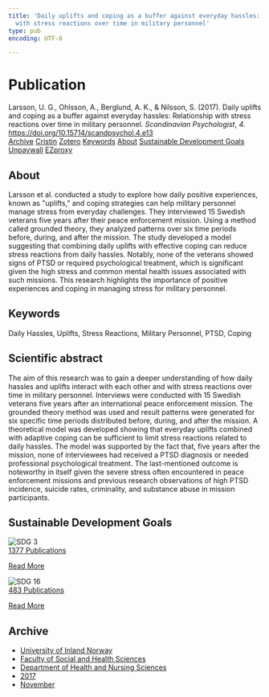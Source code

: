 ```yaml
---
title: 'Daily uplifts and coping as a buffer against everyday hassles: Relationship
  with stress reactions over time in military personnel'
type: pub
encoding: UTF-8

---
```

<h1>Publication</h1>
<article id="csl-bib-container-RA5C6UCM" class="csl-bib-container">
  <div class="csl-bib-body"> <div class="csl-entry">Larsson, U. G., Ohlsson, A., Berglund, A. K., &#38; Nilsson, S. (2017). Daily uplifts and coping as a buffer against everyday hassles: Relationship with stress reactions over time in military personnel. <i>Scandinavian Psychologist</i>, <i>4</i>. <a href="https://doi.org/10.15714/scandpsychol.4.e13">https://doi.org/10.15714/scandpsychol.4.e13</a></div> </div>
  <div class="csl-bib-buttons">
    <a href="#taxonomy-article-RA5C6UCM" alt="archive" class="csl-bib-button">Archive</a>
    <a href="https://app.cristin.no/results/show.jsf?id=1516092" alt="Cristin" class="csl-bib-button">Cristin</a>
    <a href="http://zotero.org/groups/5881554/items/RA5C6UCM" alt="Zotero" class="csl-bib-button">Zotero</a>
    <a href="#keywords-article-RA5C6UCM" alt="keywords" class="csl-bib-button">Keywords</a>
    <a href="#about-article-RA5C6UCM" alt="about_pub" class="csl-bib-button">About</a>
    <a href="#sdg-article-RA5C6UCM" alt="sdg" class="csl-bib-button">Sustainable Development Goals</a>
    <a href="https://brage.inn.no/inn-xmlui/bitstream/11250/2483922/1/Larsson_Scand%2bPsyc_2017.pdf" alt="Unpaywall" class="csl-bib-button">Unpaywall</a>
    <a href="https://brage.inn.no/inn-xmlui/bitstream/11250/2483922/1/Larsson_Scand%2bPsyc_2017.pdf" alt="EZproxy" class="csl-bib-button">EZproxy</a>
  </div>
  <div id="csl-bib-meta-container-RA5C6UCM"></div>
</article>
<div id="csl-bib-meta-RA5C6UCM" class="csl-bib-meta">
  <article id="about-article-RA5C6UCM" class="about_pub-article">
    <h1>About</h1>
    Larsson et al. conducted a study to explore how daily positive experiences, known as "uplifts," and coping strategies can help military personnel manage stress from everyday challenges. They interviewed 15 Swedish veterans five years after their peace enforcement mission. Using a method called grounded theory, they analyzed patterns over six time periods before, during, and after the mission. The study developed a model suggesting that combining daily uplifts with effective coping can reduce stress reactions from daily hassles. Notably, none of the veterans showed signs of PTSD or required psychological treatment, which is significant given the high stress and common mental health issues associated with such missions. This research highlights the importance of positive experiences and coping in managing stress for military personnel.
  </article>
  <article id="keywords-article-RA5C6UCM" class="keywords-article">
    <h1>Keywords</h1>
    Daily Hassles, Uplifts, Stress Reactions, Military Personnel, PTSD, Coping
  </article>
  <article id="abstract-article-RA5C6UCM" class="abstract-article">
    <h1>Scientific abstract</h1>
    The aim of this research was to gain a deeper understanding of how daily hassles and uplifts interact with each other and with stress reactions over time in military personnel. Interviews were conducted with 15 Swedish veterans five years after an international peace enforcement mission. The grounded theory method was used and result patterns were generated for six specific time periods distributed before, during, and after the mission. A theoretical model was developed showing that everyday uplifts combined with adaptive coping can be sufficient to limit stress reactions related to daily hassles. The model was supported by the fact that, five years after the mission, none of interviewees had received a PTSD diagnosis or needed professional psychological treatment. The last-mentioned outcome is noteworthy in itself given the severe stress often encountered in peace enforcement missions and previous research observations of high PTSD incidence, suicide rates, criminality, and substance abuse in mission participants.
  </article>
  <article id="sdg-article-RA5C6UCM" class="sdg-article">
    <h1>Sustainable Development Goals</h1>
    <div class="sdg-container"><div id="sdg3" class="sdg">
        <img src="{{< params subfolder >}}images/sdg/sdg03_en.png" class="image" alt="SDG 3">
        <div class="sdg-overlay">
          <a href="{{< params subfolder >}}en/archive/?sdg=3#archive" class="sdg-publication-count"><span>1377</span> Publications</a>
          <p><a href="https://sdgs.un.org/goals/goal3" class="sdg-read-more">Read More</a></p>
        </div>
      </div> <div id="sdg16" class="sdg">
        <img src="{{< params subfolder >}}images/sdg/sdg16_en.png" class="image" alt="SDG 16">
        <div class="sdg-overlay">
          <a href="{{< params subfolder >}}en/archive/?sdg=16#archive" class="sdg-publication-count"><span>483</span> Publications</a>
          <p><a href="https://sdgs.un.org/goals/goal16" class="sdg-read-more">Read More</a></p>
        </div>
      </div></div>
  </article>
  <article id="taxonomy-article-RA5C6UCM" class="taxonomy-article">
    <h1>Archive</h1>
    <ul>
      <li><a href="{{< params subfolder >}}en/archive/?key=3DCRN523">University of Inland Norway</a></li>
      <li><a href="{{< params subfolder >}}en/archive/?key=IDKFS3MX">Faculty of Social and Health Sciences</a></li>
      <li><a href="{{< params subfolder >}}en/archive/?key=GTV4ECMZ">Department of Health and Nursing Sciences</a></li>
      <li><a href="{{< params subfolder >}}en/archive/?key=QV2QKSDS">2017</a></li>
      <li><a href="{{< params subfolder >}}en/archive/?key=76Z26YNP">November</a></li>
    </ul>
  </article>
</div>
